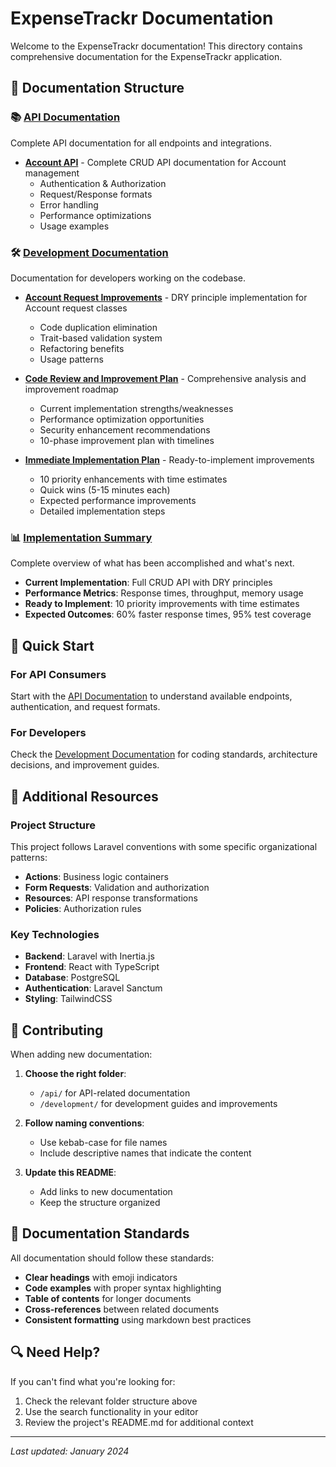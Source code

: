# ExpenseTrackr Documentation

Welcome to the ExpenseTrackr documentation! This directory contains comprehensive documentation for the ExpenseTrackr application.

## 📁 Documentation Structure

### 📚 [API Documentation](./api/)
Complete API documentation for all endpoints and integrations.

- **[Account API](./api/accounts-api.md)** - Complete CRUD API documentation for Account management
  - Authentication & Authorization
  - Request/Response formats
  - Error handling
  - Performance optimizations
  - Usage examples

### 🛠️ [Development Documentation](./development/)
Documentation for developers working on the codebase.

- **[Account Request Improvements](./development/account-request-improvements.md)** - DRY principle implementation for Account request classes
  - Code duplication elimination
  - Trait-based validation system
  - Refactoring benefits
  - Usage patterns

- **[Code Review and Improvement Plan](./development/code-review-and-improvement-plan.md)** - Comprehensive analysis and improvement roadmap
  - Current implementation strengths/weaknesses
  - Performance optimization opportunities
  - Security enhancement recommendations
  - 10-phase improvement plan with timelines

- **[Immediate Implementation Plan](./development/immediate-implementation-plan.md)** - Ready-to-implement improvements
  - 10 priority enhancements with time estimates
  - Quick wins (5-15 minutes each)
  - Expected performance improvements
  - Detailed implementation steps

### 📊 [Implementation Summary](./IMPLEMENTATION_SUMMARY.md)
Complete overview of what has been accomplished and what's next.

- **Current Implementation**: Full CRUD API with DRY principles
- **Performance Metrics**: Response times, throughput, memory usage
- **Ready to Implement**: 10 priority improvements with time estimates
- **Expected Outcomes**: 60% faster response times, 95% test coverage

## 🚀 Quick Start

### For API Consumers
Start with the [API Documentation](./api/) to understand available endpoints, authentication, and request formats.

### For Developers
Check the [Development Documentation](./development/) for coding standards, architecture decisions, and improvement guides.

## 📖 Additional Resources

### Project Structure
This project follows Laravel conventions with some specific organizational patterns:
- **Actions**: Business logic containers
- **Form Requests**: Validation and authorization
- **Resources**: API response transformations
- **Policies**: Authorization rules

### Key Technologies
- **Backend**: Laravel with Inertia.js
- **Frontend**: React with TypeScript
- **Database**: PostgreSQL
- **Authentication**: Laravel Sanctum
- **Styling**: TailwindCSS

## 🤝 Contributing

When adding new documentation:

1. **Choose the right folder**:
   - `/api/` for API-related documentation
   - `/development/` for development guides and improvements

2. **Follow naming conventions**:
   - Use kebab-case for file names
   - Include descriptive names that indicate the content

3. **Update this README**:
   - Add links to new documentation
   - Keep the structure organized

## 📝 Documentation Standards

All documentation should follow these standards:

- **Clear headings** with emoji indicators
- **Code examples** with proper syntax highlighting
- **Table of contents** for longer documents
- **Cross-references** between related documents
- **Consistent formatting** using markdown best practices

## 🔍 Need Help?

If you can't find what you're looking for:
1. Check the relevant folder structure above
2. Use the search functionality in your editor
3. Review the project's README.md for additional context

---

*Last updated: January 2024*